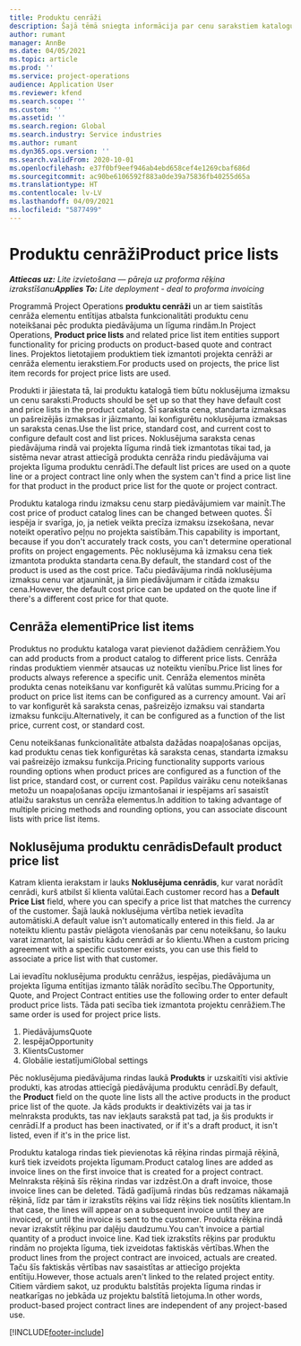 ```yaml
---
title: Produktu cenrāži
description: Šajā tēmā sniegta informācija par cenu sarakstiem katalogu cenrāžos, ko izmanto projektu piedāvājumos un līgumos.
author: rumant
manager: AnnBe
ms.date: 04/05/2021
ms.topic: article
ms.prod: ''
ms.service: project-operations
audience: Application User
ms.reviewer: kfend
ms.search.scope: ''
ms.custom: ''
ms.assetid: ''
ms.search.region: Global
ms.search.industry: Service industries
ms.author: rumant
ms.dyn365.ops.version: ''
ms.search.validFrom: 2020-10-01
ms.openlocfilehash: e37f0bf9eef946ab4ebd658cef4e1269cbaf686d
ms.sourcegitcommit: ac90be6106592f883a0de39a75836fb40255d65a
ms.translationtype: HT
ms.contentlocale: lv-LV
ms.lasthandoff: 04/09/2021
ms.locfileid: "5877499"
---
```

# <a name="product-price-lists"></a><span data-ttu-id="ebfad-103">Produktu cenrāži</span><span class="sxs-lookup"><span data-stu-id="ebfad-103">Product price lists</span></span>

<span data-ttu-id="ebfad-104">_**Attiecas uz:** Lite izvietošana — pāreja uz proforma rēķina izrakstīšanu_</span><span class="sxs-lookup"><span data-stu-id="ebfad-104">_**Applies To:** Lite deployment - deal to proforma invoicing_</span></span>

 <span data-ttu-id="ebfad-105">Programmā Project Operations **produktu cenrāži** un ar tiem saistītās cenrāža elementu entītijas atbalsta funkcionalitāti produktu cenu noteikšanai pēc produkta piedāvājuma un līguma rindām.</span><span class="sxs-lookup"><span data-stu-id="ebfad-105">In Project Operations, **Product price lists** and related price list item entities support functionality for pricing products on product-based quote and contract lines.</span></span> <span data-ttu-id="ebfad-106">Projektos lietotajiem produktiem tiek izmantoti projekta cenrāži ar cenrāža elementu ierakstiem.</span><span class="sxs-lookup"><span data-stu-id="ebfad-106">For products used on projects, the price list item records for project price lists are used.</span></span> 

<span data-ttu-id="ebfad-107">Produkti ir jāiestata tā, lai produktu katalogā tiem būtu noklusējuma izmaksu un cenu saraksti.</span><span class="sxs-lookup"><span data-stu-id="ebfad-107">Products should be set up so that they have default cost and price lists in the product catalog.</span></span> <span data-ttu-id="ebfad-108">Šī saraksta cena, standarta izmaksas un pašreizējās izmaksas ir jāizmanto, lai konfigurētu noklusējuma izmaksas un saraksta cenas.</span><span class="sxs-lookup"><span data-stu-id="ebfad-108">Use the list price, standard cost, and current cost to configure default cost and list prices.</span></span> <span data-ttu-id="ebfad-109">Noklusējuma saraksta cenas piedāvājuma rindā vai projekta līguma rindā tiek izmantotas tikai tad, ja sistēma nevar atrast attiecīgā produkta cenrāža rindu piedāvājuma vai projekta līguma produktu cenrādī.</span><span class="sxs-lookup"><span data-stu-id="ebfad-109">The default list prices are used on a quote line or a project contract line only when the system can't find a price list line for that product in the product price list for the quote or project contract.</span></span>

<span data-ttu-id="ebfad-110">Produktu kataloga rindu izmaksu cenu starp piedāvājumiem var mainīt.</span><span class="sxs-lookup"><span data-stu-id="ebfad-110">The cost price of product catalog lines can be changed between quotes.</span></span> <span data-ttu-id="ebfad-111">Šī iespēja ir svarīga, jo, ja netiek veikta precīza izmaksu izsekošana, nevar noteikt operatīvo peļņu no projekta saistībām.</span><span class="sxs-lookup"><span data-stu-id="ebfad-111">This capability is important, because if you don't accurately track costs, you can't determine operational profits on project engagements.</span></span> <span data-ttu-id="ebfad-112">Pēc noklusējuma kā izmaksu cena tiek izmantota produkta standarta cena.</span><span class="sxs-lookup"><span data-stu-id="ebfad-112">By default, the standard cost of the product is used as the cost price.</span></span> <span data-ttu-id="ebfad-113">Taču piedāvājuma rindā noklusējuma izmaksu cenu var atjaunināt, ja šim piedāvājumam ir citāda izmaksu cena.</span><span class="sxs-lookup"><span data-stu-id="ebfad-113">However, the default cost price can be updated on the quote line if there's a different cost price for that quote.</span></span>

## <a name="price-list-items"></a><span data-ttu-id="ebfad-114">Cenrāža elementi</span><span class="sxs-lookup"><span data-stu-id="ebfad-114">Price list items</span></span>

<span data-ttu-id="ebfad-115">Produktus no produktu kataloga varat pievienot dažādiem cenrāžiem.</span><span class="sxs-lookup"><span data-stu-id="ebfad-115">You can add products from a product catalog to different price lists.</span></span> <span data-ttu-id="ebfad-116">Cenrāža rindas produktiem vienmēr atsaucas uz noteiktu vienību.</span><span class="sxs-lookup"><span data-stu-id="ebfad-116">Price list lines for products always reference a specific unit.</span></span> <span data-ttu-id="ebfad-117">Cenrāža elementos minēta produkta cenas noteikšanu var konfigurēt kā valūtas summu.</span><span class="sxs-lookup"><span data-stu-id="ebfad-117">Pricing for a product on price list items can be configured as a currency amount.</span></span> <span data-ttu-id="ebfad-118">Vai arī to var konfigurēt kā saraksta cenas, pašreizējo izmaksu vai standarta izmaksu funkciju.</span><span class="sxs-lookup"><span data-stu-id="ebfad-118">Alternatively, it can be configured as a function of the list price, current cost, or standard cost.</span></span>

<span data-ttu-id="ebfad-119">Cenu noteikšanas funkcionalitāte atbalsta dažādas noapaļošanas opcijas, kad produktu cenas tiek konfigurētas kā saraksta cenas, standarta izmaksu vai pašreizējo izmaksu funkcija.</span><span class="sxs-lookup"><span data-stu-id="ebfad-119">Pricing functionality supports various rounding options when product prices are configured as a function of the list price, standard cost, or current cost.</span></span> <span data-ttu-id="ebfad-120">Papildus vairāku cenu noteikšanas metožu un noapaļošanas opciju izmantošanai ir iespējams arī sasaistīt atlaižu sarakstus un cenrāža elementus.</span><span class="sxs-lookup"><span data-stu-id="ebfad-120">In addition to taking advantage of multiple pricing methods and rounding options, you can associate discount lists with price list items.</span></span> 

 
## <a name="default-product-price-list"></a><span data-ttu-id="ebfad-121">Noklusējuma produktu cenrādis</span><span class="sxs-lookup"><span data-stu-id="ebfad-121">Default product price list</span></span>
<span data-ttu-id="ebfad-122">Katram klienta ierakstam ir lauks **Noklusējuma cenrādis**, kur varat norādīt cenrādi, kurš atbilst šī klienta valūtai.</span><span class="sxs-lookup"><span data-stu-id="ebfad-122">Each customer record has a **Default Price List** field, where you can specify a price list that matches the currency of the customer.</span></span> <span data-ttu-id="ebfad-123">Šajā laukā noklusējuma vērtība netiek ievadīta automātiski.</span><span class="sxs-lookup"><span data-stu-id="ebfad-123">A default value isn't automatically entered in this field.</span></span> <span data-ttu-id="ebfad-124">Ja ar noteiktu klientu pastāv pielāgota vienošanās par cenu noteikšanu, šo lauku varat izmantot, lai saistītu kādu cenrādi ar šo klientu.</span><span class="sxs-lookup"><span data-stu-id="ebfad-124">When a custom pricing agreement with a specific customer exists, you can use this field to associate a price list with that customer.</span></span>

<span data-ttu-id="ebfad-125">Lai ievadītu noklusējuma produktu cenrāžus, iespējas, piedāvājuma un projekta līguma entītijas izmanto tālāk norādīto secību.</span><span class="sxs-lookup"><span data-stu-id="ebfad-125">The Opportunity, Quote, and Project Contract entities use the following order to enter default product price lists.</span></span> <span data-ttu-id="ebfad-126">Tāda pati secība tiek izmantota projektu cenrāžiem.</span><span class="sxs-lookup"><span data-stu-id="ebfad-126">The same order is used for project price lists.</span></span>

1.  <span data-ttu-id="ebfad-127">Piedāvājums</span><span class="sxs-lookup"><span data-stu-id="ebfad-127">Quote</span></span>
2.  <span data-ttu-id="ebfad-128">Iespēja</span><span class="sxs-lookup"><span data-stu-id="ebfad-128">Opportunity</span></span>
3.  <span data-ttu-id="ebfad-129">Klients</span><span class="sxs-lookup"><span data-stu-id="ebfad-129">Customer</span></span>
4.  <span data-ttu-id="ebfad-130">Globālie iestatījumi</span><span class="sxs-lookup"><span data-stu-id="ebfad-130">Global settings</span></span> 

<span data-ttu-id="ebfad-131">Pēc noklusējuma piedāvājuma rindas laukā **Produkts** ir uzskaitīti visi aktīvie produkti, kas atrodas attiecīgā piedāvājuma produktu cenrādī.</span><span class="sxs-lookup"><span data-stu-id="ebfad-131">By default, the **Product** field on the quote line lists all the active products in the product price list of the quote.</span></span> <span data-ttu-id="ebfad-132">Ja kāds produkts ir deaktivizēts vai ja tas ir melnraksta produkts, tas nav iekļauts sarakstā pat tad, ja šis produkts ir cenrādī.</span><span class="sxs-lookup"><span data-stu-id="ebfad-132">If a product has been inactivated, or if it's a draft product, it isn't listed, even if it's in the price list.</span></span> 

<span data-ttu-id="ebfad-133">Produktu kataloga rindas tiek pievienotas kā rēķina rindas pirmajā rēķinā, kurš tiek izveidots projekta līgumam.</span><span class="sxs-lookup"><span data-stu-id="ebfad-133">Product catalog lines are added as invoice lines on the first invoice that is created for a project contract.</span></span> <span data-ttu-id="ebfad-134">Melnraksta rēķinā šīs rēķina rindas var izdzēst.</span><span class="sxs-lookup"><span data-stu-id="ebfad-134">On a draft invoice, those invoice lines can be deleted.</span></span> <span data-ttu-id="ebfad-135">Tādā gadījumā rindas būs redzamas nākamajā rēķinā, līdz par tām ir izrakstīts rēķins vai līdz rēķins tiek nosūtīts klientam.</span><span class="sxs-lookup"><span data-stu-id="ebfad-135">In that case, the lines will appear on a subsequent invoice until they are invoiced, or until the invoice is sent to the customer.</span></span> <span data-ttu-id="ebfad-136">Produkta rēķina rindā nevar izrakstīt rēķinu par daļēju daudzumu.</span><span class="sxs-lookup"><span data-stu-id="ebfad-136">You can't invoice a partial quantity of a product invoice line.</span></span> <span data-ttu-id="ebfad-137">Kad tiek izrakstīts rēķins par produktu rindām no projekta līguma, tiek izveidotas faktiskās vērtības.</span><span class="sxs-lookup"><span data-stu-id="ebfad-137">When the product lines from the project contract are invoiced, actuals are created.</span></span> <span data-ttu-id="ebfad-138">Taču šīs faktiskās vērtības nav sasaistītas ar attiecīgo projekta entītiju.</span><span class="sxs-lookup"><span data-stu-id="ebfad-138">However, those actuals aren't linked to the related project entity.</span></span> <span data-ttu-id="ebfad-139">Citiem vārdiem sakot, uz produktu balstītās projekta līguma rindas ir neatkarīgas no jebkāda uz projektu balstītā lietojuma.</span><span class="sxs-lookup"><span data-stu-id="ebfad-139">In other words, product-based project contract lines are independent of any project-based use.</span></span> 


[!INCLUDE[footer-include](../includes/footer-banner.md)]
